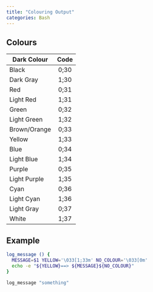 ```yaml
---
title: "Colouring Output"
categories: Bash
---
```


## Colours

| Dark Colour  | Code |
| --- | :---: |
| Black        | 0;30 |
| Dark Gray    | 1;30 |
| Red          | 0;31 |
| Light Red    | 1;31 |
| Green        | 0;32 |
| Light Green  | 1;32 |
| Brown/Orange | 0;33 |
| Yellow       | 1;33 |
| Blue         | 0;34 |
| Light Blue   | 1;34 |
| Purple       | 0;35 |
| Light Purple | 1;35 |
| Cyan         | 0;36 |
| Light Cyan   | 1;36 |
| Light Gray   | 0;37 |
| White        | 1;37 |

## Example

```bash
log_message () {
  MESSAGE=$1 YELLOW='\033[1;33m' NO_COLOUR='\033[0m'
  echo -e "${YELLOW}==> ${MESSAGE}${NO_COLOUR}"
}

log_message "something"
```
